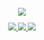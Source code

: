 <p align="center">
  <a href="https://github.com/Moosphan">
    <img src="https://github-readme-stats.vercel.app/api?username=Moosphan&count_private=true&show_icons=true&hide=contribs&include_all_commits=true" />
  </a>
</p>
<!--<p align="center">
  <a href="https://github.com/Moosphan">
    <img src="https://github-readme-stats.vercel.app/api/top-langs/?username=anuraghazra&layout=compact" />
  </a>
</p>-->
<p align="center">
  <a href="https://moosphan.github.io/archives/">
    <img src="https://img.shields.io/badge/-My blog-brightness.svg" />
  </a>
  <a href="https://github.com/Moosphan/Android-Daily-Interview">
    <img src="https://img.shields.io/badge/-Daily interview-orange.svg"
  </a>
  <a href="https://github.com/Moosphan">
    <img src="https://komarev.com/ghpvc/?username=Moosphan&color=ff69b4&label=Views" />
  </a>  
</p>
